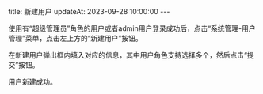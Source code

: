 title: 新建用户 updateAt: 2023-09-28 10:00:00 ---

使用有“超级管理员”角色的用户或者admin用户登录成功后，点击“系统管理-用户管理”菜单，点击左上方的“新建用户”按钮。

在新建用户弹出框内填入对应的信息，其中用户角色支持选择多个，然后点击“提交”按钮。

用户新建成功。



